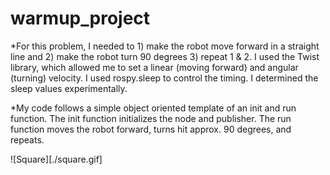 # warmup_project

*For this problem, I needed to 1) make the robot move forward in a straight line and 2) make the robot turn 90 degrees 3) repeat 1 & 2. I used the Twist library, which allowed me to set a linear (moving forward) and angular (turning) velocity. I used rospy.sleep to control the timing. I determined the sleep values experimentally. 

*My code follows a simple object oriented template of an init and run function. The init function initializes the node and publisher. The run function moves the robot forward, turns hit approx. 90 degrees, and repeats.

![Square][./square.gif]